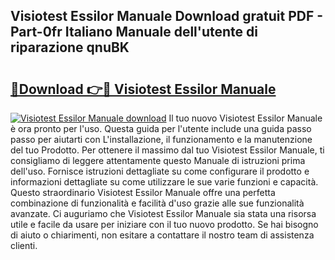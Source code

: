 ## Visiotest Essilor Manuale Download gratuit PDF - Part-0fr Italiano Manuale dell'utente di riparazione qnuBK

# <h2><a href="http://df9fi4.blite.top/?on=Visiotest+Essilor+Manuale">🔗Download 👉🔴 Visiotest Essilor Manuale</a></h2>

[![Visiotest Essilor Manuale download](https://i.imgur.com/lujVjoI.png)](http://df9fi4.blite.top/?on=Visiotest+Essilor+Manuale)
Il tuo nuovo Visiotest Essilor Manuale è ora pronto per l'uso. Questa guida per l'utente include una guida passo passo per aiutarti con L'installazione, il funzionamento e la manutenzione del tuo Prodotto. Per ottenere il massimo dal tuo Visiotest Essilor Manuale, ti consigliamo di leggere attentamente questo Manuale di istruzioni prima dell'uso. Fornisce istruzioni dettagliate su come configurare il prodotto e informazioni dettagliate su come utilizzare le sue varie funzioni e capacità. Questo straordinario Visiotest Essilor Manuale offre una perfetta combinazione di funzionalità e facilità d'uso grazie alle sue funzionalità avanzate. Ci auguriamo che Visiotest Essilor Manuale sia stata una risorsa utile e facile da usare per iniziare con il tuo nuovo prodotto. Se hai bisogno di aiuto o chiarimenti, non esitare a contattare il nostro team di assistenza clienti.

